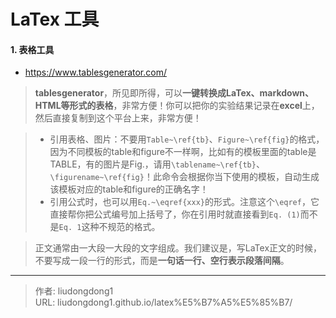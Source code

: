 # LaTex 工具


#### 1. 表格工具

- https://www.tablesgenerator.com/

> **tablesgenerator**，所见即所得，可以**一键转换成LaTex、markdown、HTML等形式的表格**，非常方便！你可以把你的实验结果记录在**excel**上，然后直接复制到这个平台上来，非常方便！

> - 引用表格、图片：不要用`Table~\ref{tb}`、`Figure~\ref{fig}`的格式，因为不同模板的table和figure不一样啊，比如有的模板里面的table是TABLE，有的图片是Fig.，请用`\tablename~\ref{tb}`、`\figurename~\ref{fig}`！此命令会根据你当下使用的模板，自动生成该模板对应的table和figure的正确名字！
> - 引用公式时，也可以用`Eq.~\eqref{xxx}`的形式。注意这个`\eqref`，它直接帮你把公式编号加上括号了，你在引用时就直接看到`Eq. (1)`而不是`Eq. 1`这种不规范的格式。

> 正文通常由一大段一大段的文字组成。我们建议是，写LaTex正文的时候，不要写成一段一行的形式，而是**一句话一行、空行表示段落间隔**。





---

> 作者: liudongdong1  
> URL: liudongdong1.github.io/latex%E5%B7%A5%E5%85%B7/  

